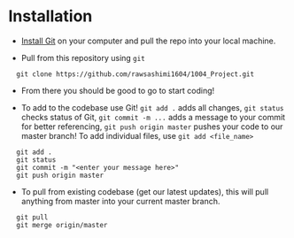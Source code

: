 # Installation

- [Install Git](https://git-scm.com/download/win) on your computer and pull the repo into your local machine.

- Pull from this repository using `git`
```
  git clone https://github.com/rawsashimi1604/1004_Project.git
```

- From there you should be good to go to start coding!

- To add to the codebase use Git! `git add .` adds all changes, `git status` checks status of Git, `git commit -m ...` adds a message to your commit for better referencing, `git push origin master` pushes your code to our master branch! To add individual files, use `git add <file_name>`

```
  git add .
  git status
  git commit -m "<enter your message here>"
  git push origin master
```

- To pull from existing codebase (get our latest updates), this will pull anything from master into your current master branch.

```
  git pull
  git merge origin/master
```
